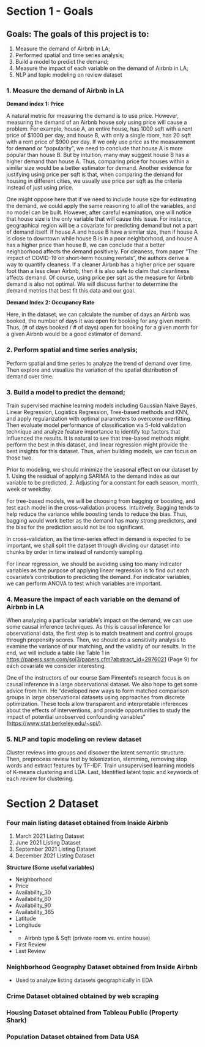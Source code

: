 # Section 1 - Goals

## Goals: The goals of this project is to: 
1. Measure the demand of Airbnb in LA; 
2. Performed spatial and time series analysis;
3. Build a model to predict the demand; 
4. Measure the impact of each variable on the demand of Airbnb in LA; 
5. NLP and topic modeling on review dataset


### 1. Measure the demand of Airbnb in LA

**Demand index 1: Price**

A natural metric for measuring the demand is to use price. However, measuring the demand of an Airbnb house soly using price will cause a problem. For example, house A, an entire house, has 1000 sqft with a rent price of $1000 per day, and house B, with only a single room, has 20 sqft with a rent price of $900 per day. If we only use price as the measurement for demand or “popularity”, we need to conclude that house A is more popular than house B. But by intuition, many may suggest house B has a higher demand than house A. Thus, comparing price for houses within a similar size would be a better estimator for demand. Another evidence for justifying using price per sqft is that, when comparing the demand for housing in different cities, we usually use price per sqft as the criteria instead of just using price.

One might oppose here that if we need to include house size for estimating the demand, we could apply the same reasoning to all of the variables, and no model can be built. However, after careful examination, one will notice that house size is the only variable that will cause this issue. For instance, geographical region will be a covariate for predicting demand but not a part of demand itself. If house A and house B have a similar size, then if house A is close to downtown while house B is in a poor neighborhood, and house A has a higher price than house B, we can conclude that a better neighborhood affects the demand positively. For cleaness, from paper “The impact of COVID-19 on short-term housing rentals”, the authors derive a way to quantify cleaness. If a cleaner Airbnb has a higher price per square foot than a less clean Airbnb, then it is also safe to claim that cleanliness affects demand.
Of course, using price per sqrt as the measure for Airbnb demand is also not optimal. We will discuss further to determine the demand metrics that best fit this data and our goal.

**Demand Index 2: Occupancy Rate**
	
Here, in the dataset, we can calculate the number of days an Airbnb was booked, the number of days it was open for booking for any given month. Thus, (# of days booked / # of days) open for booking for a given month for a given Airbnb would be a good estimator of demand.

### 2. Perform spatial and time series analysis; 
Perform spatial and time series to analyze the trend of demand over time. Then explore and visualize the variation of the spatial distribution of demand over time.

### 3. Build a model to predict the demand; 
Train supervised machine learning models including Gaussian Naive Bayes, Linear Regression, Logistics Regression, Tree-based methods and KNN, and apply regularization with optimal parameters to overcome overfitting. Then evaluate model performance of classification via 5-fold validation technique and analyze feature importance to identify top factors that influenced the results.
It is natural to see that tree-based methods might perform the best in this dataset, and linear regression might provide the best insights for this dataset. Thus, when building models, we can focus on those two.

Prior to modeling, we should minimize the seasonal effect on our dataset by 1. Using the residual of applying SARIMA to the demand index as our variable to be predicted. 2. Adjusting for a constant for each season, month, week or weekday.

For tree-based models, we will be choosing from bagging or boosting, and test each model in the cross-validation process. Intuitively, Bagging tends to help reduce the variance while boosting tends to reduce the bias. Thus, bagging would work better as the demand has many strong predictors, and the bias for the prediction would not be too significant.

In cross-validation, as the time-series effect in demand is expected to be important, we shall split the dataset through dividing our dataset into chunks by order in time instead of randomly sampling.

For linear regression, we should be avoiding using too many indicator variables as the purpose of applying linear regression is to find out each covariate’s contribution to predicting the demand. For indicator variables, we can perform ANOVA to test which variables are important.

### 4. Measure the impact of each variable on the demand of Airbnb in LA
When analyzing a particular variable’s impact on the demand, we can use some causal inference techniques.
As this is causal inference for observational data, the first step is to match treatment and control groups through propensity scores. Then, we should do a sensitivity analysis to examine the variance of our matching, and the validity of our results. In the end, we will include a table like Table 1 in https://papers.ssrn.com/sol3/papers.cfm?abstract_id=2976021 (Page 9) for each covariate we consider interesting. 

One of the instructors of our course Sam Pimentel’s research focus is on causal inference in a large observational dataset. We also hope to get some advice from him. He “developed new ways to form matched comparison groups in large observational datasets using approaches from discrete optimization. These tools allow transparent and interpretable inferences about the effects of interventions, and provide opportunities to study the impact of potential unobserved confounding variables” (https://www.stat.berkeley.edu/~spi/).

### 5. NLP and topic modeling on review dataset
Cluster reviews into groups and discover the latent semantic structure. 
Then, preprocess review text by tokenization, stemming, removing stop words and extract features by TF-IDF. 
Train unsupervised learning models of K-means clustering and LDA. 
Last, Identified latent topic and keywords of each review for clustering.

# Section 2 Dataset

### Four main listing dataset obtained from Inside Airbnb
1. March 2021 Listing Dataset
2. June 2021 Listing Dataset
3. September 2021 Listing Dataset
4. December 2021 Listing Dataset

**Structure (Some useful variables)**
- Neighborhood
- Price
- Availability_30
- Availability_60
- Availability_90
- Availability_365
- Latitude
- Longitude 
- - Airbnb type & Sqft (private room vs. entire house)
- First Review
- Last Review

### Neighborhood Geography Dataset obtained from Inside Airbnb
- Used to analyze listing datasets geographically in EDA

### Crime Dataset obtained obtained by web scraping

### Housing Dataset obtained from Tableau Public (Property Shark)

### Population Dataset obtained from Data USA




